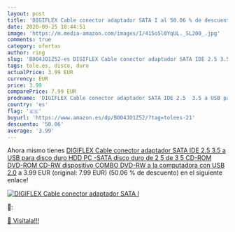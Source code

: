 ```yaml
---
layout: post
title: 'DIGIFLEX Cable conector adaptador SATA I al 50.06 % de descuento'
date: 2020-09-25 18:44:51
image: 'https://m.media-amazon.com/images/I/415o5l0YqUL._SL200_.jpg'
comments: true
category: ofertas
author: ring
slug: 'B004JO1Z52-es DIGIFLEX Cable conector adaptador SATA IDE 2.5 3.5 a USB...'
tags: tole.es, disco, duro
actualPrice: 3.99 EUR
currency: EUR
price: 3.99
comparePrice: 7.99 EUR
prodname: 'DIGIFLEX Cable conector adaptador SATA IDE 2.5  3.5 a USB para disco duro HDD PC -SATA  disco duro de 2 5   de 3 5   CD-ROM  DVD-ROM  CD-RW  dispositivo COMBO  DVD-RW a la computadora con USB 2.0'
country: 'es'
flag: '🇪🇸'
buyurl: 'https://www.amazon.es/dp/B004JO1Z52/?tag=tolees-21'
descuento: '50.06'
average: '3.99'
---
```


Ahora mismo tienes [DIGIFLEX Cable conector adaptador SATA IDE 2.5  3.5 a USB para disco duro HDD PC -SATA  disco duro de 2 5   de 3 5   CD-ROM  DVD-ROM  CD-RW  dispositivo COMBO  DVD-RW a la computadora con USB 2.0](https://www.amazon.es/dp/B004JO1Z52/?tag=tolees-21) a 3.99 EUR (original: 7.99 EUR) (50.06 %  de descuento) en el siguiente enlace!

[![DIGIFLEX Cable conector adaptador SATA I](https://m.media-amazon.com/images/I/415o5l0YqUL._SL200_.jpg)](https://www.amazon.es/dp/B004JO1Z52/?tag=tolees-21)

🔎:


[🛒 Visítala!!!](https://www.amazon.es/dp/B004JO1Z52/?tag=tolees-21)
